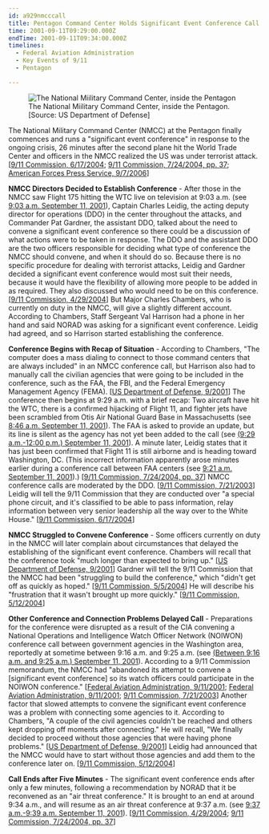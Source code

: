 ```yaml
---
id: a929nmcccall
title: Pentagon Command Center Holds Significant Event Conference Call
time: 2001-09-11T09:29:00.000Z
endTime: 2001-09-11T09:34:00.000Z
timelines:
  - Federal Aviation Administration
  - Key Events of 9/11
  - Pentagon

---
```


<figure class="image">
  <img alt="The National Miilitary Command Center, inside the Pentagon" src="http://cdn.historycommons.org/images/events/310_NMCC2050081722-9200.jpg" />
  <figcaption>The National Miilitary Command Center, inside the Pentagon.<br>[Source: US Department of Defense]</figcaption>
</figure>

The National Military Command Center (NMCC) at the Pentagon finally commences and runs a "significant event conference" in response to the ongoing crisis, 26 minutes after the second plane hit the World Trade Center and officers in the NMCC realized the US was under terrorist attack. [[9/11 Commission, 6/17/2004][1]; [9/11 Commission, 7/24/2004, pp. 37][2]; [American Forces Press Service, 9/7/2006][3]]

**NMCC Directors Decided to Establish Conference** - After those in the NMCC saw Flight 175 hitting the WTC live on television at 9:03 a.m. (see [9:03 a.m. September 11, 2001](/timeline/#a903nmccresponds)), Captain Charles Leidig, the acting deputy director for operations (DDO) in the center throughout the attacks, and Commander Pat Gardner, the assistant DDO, talked about the need to convene a significant event conference so there could be a discussion of what actions were to be taken in response. The DDO and the assistant DDO are the two officers responsible for deciding what type of conference the NMCC should convene, and when it should do so. Because there is no specific procedure for dealing with terrorist attacks, Leidig and Gardner decided a significant event conference would most suit their needs, because it would have the flexibility of allowing more people to be added in as required. They also discussed who would need to be on this conference. [[9/11 Commission, 4/29/2004][4]] But Major Charles Chambers, who is currently on duty in the NMCC, will give a slightly different account. According to Chambers, Staff Sergeant Val Harrison had a phone in her hand and said NORAD was asking for a significant event conference. Leidig had agreed, and so Harrison started establishing the conference. 

**Conference Begins with Recap of Situation** - According to Chambers, "The computer does a mass dialing to connect to those command centers that are always included" in an NMCC conference call, but Harrison also had to manually call the civilian agencies that were going to be included in the conference, such as the FAA, the FBI, and the Federal Emergency Management Agency (FEMA). [[US Department of Defense, 9/2001][5]] The conference then begins at 9:29 a.m. with a brief recap: Two aircraft have hit the WTC, there is a confirmed hijacking of Flight 11, and fighter jets have been scrambled from Otis Air National Guard Base in Massachusetts (see [8:46 a.m. September 11, 2001](/timeline/#a846scramble)). The FAA is asked to provide an update, but its line is silent as the agency has not yet been added to the call (see [(9:29 a.m.-12:00 p.m.) September 11, 2001](/timeline/#a929nmccstruggles)). A minute later, Leidig states that it has just been confirmed that Flight 11 is still airborne and is heading toward Washington, DC. (This incorrect information apparently arose minutes earlier during a conference call between FAA centers (see [9:21 a.m. September 11, 2001](/timeline/#a921flight11mistake)).) [[9/11 Commission, 7/24/2004, pp. 37][2]] NMCC conference calls are moderated by the DDO. [[9/11 Commission, 7/21/2003][6]] Leidig will tell the 9/11 Commission that they are conducted over "a special phone circuit, and it's classified to be able to pass information, relay information between very senior leadership all the way over to the White House." [[9/11 Commission, 6/17/2004][7]]

**NMCC Struggled to Convene Conference** - Some officers currently on duty in the NMCC will later complain about circumstances that delayed the establishing of the significant event conference. Chambers will recall that the conference took "much longer than expected to bring up." [[US Department of Defense, 9/2001][5]] Gardner will tell the 9/11 Commission that the NMCC had been "struggling to build the conference," which "didn't get off as quickly as hoped." [[9/11 Commission, 5/5/2004][8]] He will describe his "frustration that it wasn't brought up more quickly." [[9/11 Commission, 5/12/2004][9]]

**Other Conference and Connection Problems Delayed Call** - Preparations for the conference were disrupted as a result of the CIA convening a National Operations and Intelligence Watch Officer Network (NOIWON) conference call between government agencies in the Washington area, reportedly at sometime between 9:16 a.m. and 9:25 a.m. (see [(Between 9:16 a.m. and 9:25 a.m.) September 11, 2001](/timeline/#a916noiwoncall)). According to a 9/11 Commission memorandum, the NMCC had "abandoned its attempt to convene a [significant event conference] so its watch officers could participate in the NOIWON conference." [[Federal Aviation Administration, 9/11/2001][10]; [Federal Aviation Administration, 9/11/2001][11]; [9/11 Commission, 7/21/2003][6]] Another factor that slowed attempts to convene the significant event conference was a problem with connecting some agencies to it. According to Chambers, "A couple of the civil agencies couldn't be reached and others kept dropping off moments after connecting." He will recall, "We finally decided to proceed without those agencies that were having phone problems." [[US Department of Defense, 9/2001][5]] Leidig had announced that the NMCC would have to start without those agencies and add them to the conference later on. [[9/11 Commission, 5/12/2004][9]]

**Call Ends after Five Minutes** - The significant event conference ends after only a few minutes, following a recommendation by NORAD that it be reconvened as an "air threat conference." It is brought to an end at around 9:34 a.m., and will resume as an air threat conference at 9:37 a.m. (see [9:37 a.m.-9:39 a.m. September 11, 2001](/timeline/#a937airthreatconference)). [[9/11 Commission, 4/29/2004][4]; [9/11 Commission, 7/24/2004, pp. 37][2]]

[1]: https://www.9-11commission.gov/hearings/hearing12/leidig_statement.pdf
[2]: https://web.archive.org/web/20041020144854/http://www.decloah.com/mirrors/9-11/911_Report.txt
[3]: https://archive.defense.gov/news/NewsArticle.aspx?ID=734
[4]: https://web.archive.org/web/20101128161902/http://media.nara.gov/9-11/MFR/t-0148-911MFR-00684.pdf
[5]: https://www.scribd.com/document/12992817/First-hand-Account-of-Day-of-9-11-by-Maj-Charles-Chambers-Stationed-in-the-NMCC
[6]: https://catalog.archives.gov/OpaAPI/media/2610351/content/arcmedia/9-11/MFR/t-0148-911MFR-00756.pdf
[7]: https://www.9-11commission.gov/archive/hearing12/9-11Commission_Hearing_2004-06-17.htm
[8]: https://www.scribd.com/doc/14274408/DH-B2-Cmdr-Gardner-DOD-Fdr-Entire-Contents-Handwritten-Interview-Notes-May-5-2004-064
[9]: https://www.scribd.com/doc/14274414/DH-B2-Cmdr-Gardner-DOD-Fdr-Entire-Contents-Handwritten-Interview-Notes-May-12-2004-NOIWON
[10]: https://www.scribd.com/document/18663572/T8-B19-HQ-FAA-3-of-3-Fdr-Chronology-of-Events-ROC-WOC-ACI-Logs-w-Kara-Notes-211
[11]: https://www.scribd.com/doc/14354175/T8-B17-FAA-Trips-2-of-3-Fdr-Timeline-ACI-Watch-Log-Less-Redacted-056
